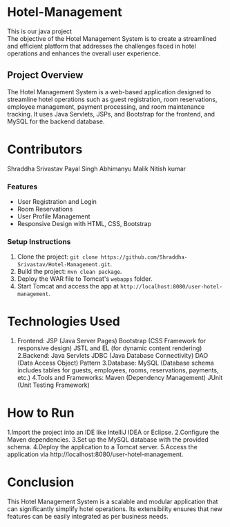 # Hotel-Management
This is our java project
<br>
The objective of the Hotel Management System is to create a streamlined and efficient platform that addresses the challenges faced in hotel operations and enhances the overall user experience.
## Project Overview
The Hotel Management System is a web-based application designed to streamline hotel operations such as guest registration, room reservations, employee management, payment processing, and room maintenance tracking. It uses Java Servlets, JSPs, and Bootstrap for the frontend, and MySQL for the backend database.

# Contributors
Shraddha Srivastav
Payal Singh
Abhimanyu Malik
Nitish kumar

### Features
- User Registration and Login
- Room Reservations
- User Profile Management
- Responsive Design with HTML, CSS, Bootstrap

### Setup Instructions
1. Clone the project: `git clone https://github.com/Shraddha-Srivastav/Hotel-Management.git`.
2. Build the project: `mvn clean package`.
3. Deploy the WAR file to Tomcat's `webapps` folder.
4. Start Tomcat and access the app at `http://localhost:8080/user-hotel-management`.

# Technologies Used
1. Frontend:
JSP (Java Server Pages)
Bootstrap (CSS Framework for responsive design)
JSTL and EL (for dynamic content rendering)
2.Backend:
Java Servlets
JDBC (Java Database Connectivity)
DAO (Data Access Object) Pattern
3.Database:
MySQL (Database schema includes tables for guests, employees, rooms, reservations, payments, etc.)
4.Tools and Frameworks:
Maven (Dependency Management)
JUnit (Unit Testing Framework)

# How to Run
1.Import the project into an IDE like IntelliJ IDEA or Eclipse.
2.Configure the Maven dependencies.
3.Set up the MySQL database with the provided schema.
4.Deploy the application to a Tomcat server.
5.Access the application via http://localhost:8080/user-hotel-management.

# Conclusion
This Hotel Management System is a scalable and modular application that can significantly simplify hotel operations. Its extensibility ensures that new features can be easily integrated as per business needs.
